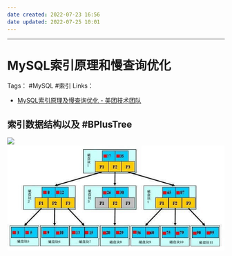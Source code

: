 ```yaml
---
date created: 2022-07-23 16:56
date updated: 2022-07-25 10:01
---
```


---

# MySQL索引原理和慢查询优化

Tags： #MySQL #索引
Links：

- [MySQL索引原理及慢查询优化 - 美团技术团队](https://tech.meituan.com/2014/06/30/mysql-index.html)


## 索引数据结构以及 #BPlusTree
![](https://gitee.com/Maiiiiiid/picture_bed/raw/master/aigei/202207250943341.png)
![](https://raw.githubusercontent.com/ParadiseWitch/Images/master/img/202207250958668.png)
